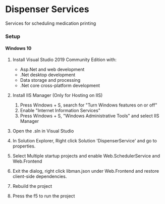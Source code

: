 # Dispenser Services
Services for scheduling medication printing

### Setup
#### Windows 10
1. Install Visual Studio 2019 Community Edition with:
    * Asp.Net and web development
    * .Net desktop development
    * Data storage and processing
    * .Net core cross-platform development

2. Install IIS Manager (Only for Hosting on IIS)
    1. Press Windows + S, search for "Turn  Windows features on or off"
    2. Enable "Internet Information Services"
    3. Press Windows + S, "Windows Administrative Tools" and select IIS Manager

3. Open the .sln in Visual Studio

4. In Solution Explorer, Right click Solution 'DispenserService' and go to properties.

5. Select Multiple startup projects and enable Web.SchedulerService and Web.Frontend

6. Exit the dialog, right click libman.json under Web.Frontend and restore client-side dependencies.

7. Rebuild the project

8. Press the f5 to run the project